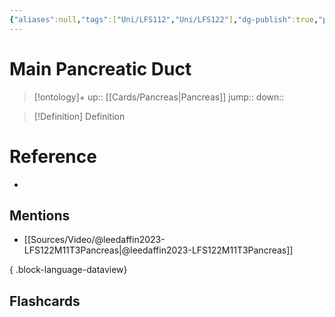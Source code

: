 ```yaml
---
{"aliases":null,"tags":["Uni/LFS112","Uni/LFS122"],"dg-publish":true,"permalink":"/cards/main-pancreatic-duct/","dgPassFrontmatter":true}
---
```


# Main Pancreatic Duct

> [!ontology]+
> up:: [[Cards/Pancreas\|Pancreas]]
> jump:: 
> down:: 

> [!Definition] Definition
> 

<style> .container {font-family: sans-serif; text-align: center;} .button-wrapper button {z-index: 1;height: 40px; width: 100px; margin: 10px;padding: 5px;} .excalidraw .App-menu_top .buttonList { display: flex;} .excalidraw-wrapper { height: 800px; margin: 50px; position: relative;} :root[dir="ltr"] .excalidraw .layer-ui__wrapper .zen-mode-transition.App-menu_bottom--transition-left {transform: none;} </style><script src="https://cdn.jsdelivr.net/npm/react@17/umd/react.production.min.js"></script><script src="https://cdn.jsdelivr.net/npm/react-dom@17/umd/react-dom.production.min.js"></script><script type="text/javascript" src="https://cdn.jsdelivr.net/npm/@excalidraw/excalidraw@0/dist/excalidraw.production.min.js"></script><div id="Main_Pancreatic_Duct_on_Diagramexcalidraw.md1"></div><script>(function(){const InitialData={"type":"excalidraw","version":2,"source":"https://github.com/zsviczian/obsidian-excalidraw-plugin/releases/tag/1.9.20","elements":[{"type":"image","version":5,"versionNonce":2013259001,"isDeleted":false,"id":"HPx5mJ5M2mz5_J0R_4jt2","fillStyle":"hachure","strokeWidth":1,"strokeStyle":"solid","roughness":1,"opacity":100,"angle":0,"x":-365.572509765625,"y":-226.3605178796787,"strokeColor":"transparent","backgroundColor":"transparent","width":684,"height":478,"seed":1003854041,"groupIds":[],"frameId":null,"roundness":null,"boundElements":[],"updated":1696407329127,"link":null,"locked":false,"status":"pending","fileId":"31250683b04fc873a99cb4c3cd592ffafd4933df","scale":[1,1]},{"id":"rb4AerbKWC6ZZIYB-KmUh","type":"line","x":-163.28614599751643,"y":34.014123202194526,"width":294.2582650795998,"height":126.9076287714067,"angle":0,"strokeColor":"#1971c2","backgroundColor":"transparent","fillStyle":"hachure","strokeWidth":4,"strokeStyle":"solid","roughness":1,"opacity":100,"groupIds":[],"frameId":null,"roundness":{"type":2},"seed":2054432759,"version":438,"versionNonce":1390105495,"isDeleted":false,"boundElements":null,"updated":1696407320220,"link":null,"locked":false,"points":[[0,0],[15.28361460933138,-12.400408724776184],[39.63329436167669,-17.290614316317544],[64.89972782348775,-21.443374561724795],[100.84014437426038,-33.93630425704464],[126.7630106159337,-50.05858867158895],[155.19895761122694,-57.265180300728275],[197.97285012504335,-61.87774048311718],[236.31646073058255,-74.6454281743313],[284.4345426976447,-106.04843978494887],[294.2582650795998,-126.9076287714067]],"lastCommittedPoint":[294.2582650795998,-126.9076287714067],"startBinding":null,"endBinding":null,"startArrowhead":null,"endArrowhead":null},{"id":"PPgTmojyV-rJmz8hHPDNT","type":"arrow","x":272.7383352312203,"y":-90.77375237449488,"width":173.68970462391826,"height":36.64890526680338,"angle":0,"strokeColor":"#1e1e1e","backgroundColor":"transparent","fillStyle":"hachure","strokeWidth":2,"strokeStyle":"solid","roughness":1,"opacity":100,"groupIds":[],"frameId":null,"roundness":{"type":2},"seed":855409209,"version":91,"versionNonce":1241641271,"isDeleted":false,"boundElements":null,"updated":1696407345802,"link":null,"locked":false,"points":[[0,0],[-173.68970462391826,36.64890526680338]],"lastCommittedPoint":null,"startBinding":{"elementId":"YrKqACJG","focus":0.6079835952597444,"gap":4.201846270795954},"endBinding":null,"startArrowhead":null,"endArrowhead":"arrow"},{"text":"Main Pancreatic Duct","fontSize":20,"fontFamily":1,"textAlign":"left","verticalAlign":"middle","baseline":16,"id":"YrKqACJG","type":"text","x":276.94018150201623,"y":-105.46165237990704,"width":215.2198486328125,"height":25,"angle":0,"strokeColor":"#1e1e1e","backgroundColor":"transparent","fillStyle":"hachure","strokeWidth":1,"strokeStyle":"solid","roughness":1,"opacity":100,"roundness":{"type":1},"seed":92224,"version":133,"versionNonce":1295823447,"updated":1696407345802,"isDeleted":false,"groupIds":[],"boundElements":[{"id":"PPgTmojyV-rJmz8hHPDNT","type":"arrow"}],"link":"[[Cards/Main Pancreatic Duct\|Main Pancreatic Duct]]","locked":false,"containerId":null,"originalText":"Main Pancreatic Duct","rawText":"[[Cards/Main Pancreatic Duct\|Main Pancreatic Duct]]","lineHeight":1.25}],"appState":{"theme":"dark","viewBackgroundColor":"#ffffff","currentItemStrokeColor":"#1e1e1e","currentItemBackgroundColor":"transparent","currentItemFillStyle":"hachure","currentItemStrokeWidth":2,"currentItemStrokeStyle":"solid","currentItemRoughness":1,"currentItemOpacity":100,"currentItemFontFamily":1,"currentItemFontSize":20,"currentItemTextAlign":"left","currentItemStartArrowhead":null,"currentItemEndArrowhead":"arrow","scrollX":811.2100939277365,"scrollY":428.59874128253887,"zoom":{"value":1.0249699753600698},"currentItemRoundness":"round","gridSize":null,"gridColor":{"Bold":"#C9C9C9FF","Regular":"#EDEDEDFF"},"currentStrokeOptions":null,"previousGridSize":null,"frameRendering":{"enabled":true,"clip":true,"name":true,"outline":true}},"files":{}};InitialData.scrollToContent=true;App=()=>{const e=React.useRef(null),t=React.useRef(null),[n,i]=React.useState({width:void 0,height:void 0});return React.useEffect(()=>{i({width:t.current.getBoundingClientRect().width,height:t.current.getBoundingClientRect().height});const e=()=>{i({width:t.current.getBoundingClientRect().width,height:t.current.getBoundingClientRect().height})};return window.addEventListener("resize",e),()=>window.removeEventListener("resize",e)},[t]),React.createElement(React.Fragment,null,React.createElement("div",{className:"excalidraw-wrapper",ref:t},React.createElement(ExcalidrawLib.Excalidraw,{ref:e,width:n.width,height:n.height,initialData:InitialData,viewModeEnabled:!0,zenModeEnabled:!0,gridModeEnabled:!1})))},excalidrawWrapper=document.getElementById("Main_Pancreatic_Duct_on_Diagramexcalidraw.md1");ReactDOM.render(React.createElement(App),excalidrawWrapper);})();</script>
# Reference
- 

## Mentions
- [[Sources/Video/@leedaffin2023-LFS122M11T3Pancreas\|@leedaffin2023-LFS122M11T3Pancreas]]

{ .block-language-dataview}

## Flashcards
